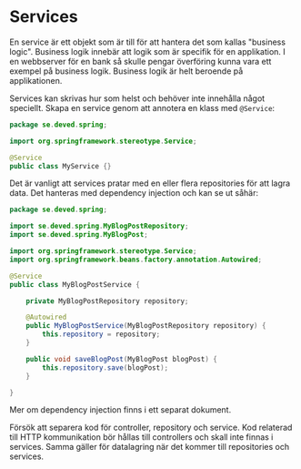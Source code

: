 # Services

En service är ett objekt som är till för att hantera det som kallas "business logic". Business logik innebär att logik som är specifik för en applikation. I en webbserver för en bank så skulle pengar överföring kunna vara ett exempel på business logik. Business logik är helt beroende på applikationen.

Services kan skrivas hur som helst och behöver inte innehålla något speciellt. Skapa en service genom att annotera en klass med `@Service`:

```java
package se.deved.spring;

import org.springframework.stereotype.Service;

@Service
public class MyService {}
```

Det är vanligt att services pratar med en eller flera repositories för att lagra data. Det hanteras med dependency injection och kan se ut såhär:

```java
package se.deved.spring;

import se.deved.spring.MyBlogPostRepository;
import se.deved.spring.MyBlogPost;

import org.springframework.stereotype.Service;
import org.springframework.beans.factory.annotation.Autowired;

@Service
public class MyBlogPostService {

    private MyBlogPostRepository repository;

    @Autowired
    public MyBlogPostService(MyBlogPostRepository repository) {
        this.repository = repository;
    }

    public void saveBlogPost(MyBlogPost blogPost) {
        this.repository.save(blogPost);
    }

}
```

Mer om dependency injection finns i ett separat dokument.

Försök att separera kod för controller, repository och service. Kod relaterad till HTTP kommunikation bör hållas till controllers och skall inte finnas i services. Samma gäller för datalagring när det kommer till repositories och services.
